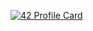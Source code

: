 [![42 Profile Card](https://1337-readme.vercel.app/api/profile?cursus=42&login=wben-sai)](https://github.com/mohouyizme/1337-readme)
